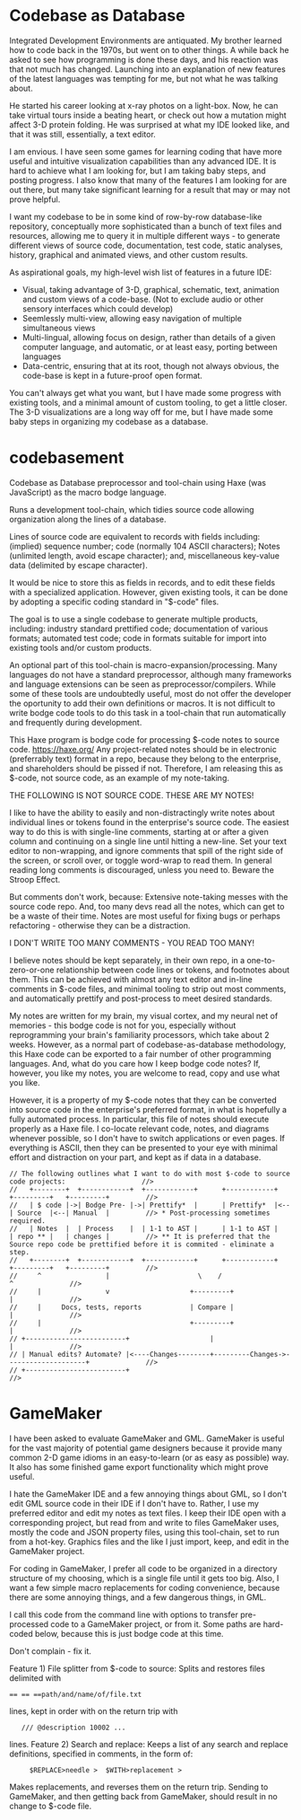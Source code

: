 # Codebase as Database
Integrated Development Environments are antiquated.
My brother learned how to code back in the 1970s, but went on to other things.
A while back he asked to see how programming is done these days, and his reaction was that not much has changed.
Launching into an explanation of new features of the latest languages was tempting for me, but not what he was talking about.

He started his career looking at x-ray photos on a light-box.
Now, he can take virtual tours inside a beating heart, or check out how a mutation might affect 3-D protein folding. 
He was surprised at what my IDE looked like, and that it was still, essentially, a text editor. 

I am envious.
I have seen some games for learning coding that have more useful and intuitive visualization capabilities than any advanced IDE.
It is hard to achieve what I am looking for, but I am taking baby steps, and posting progress.
I also know that many of the features I am looking for are out there, but many take significant learning for a result that may or may not prove helpful.

I want my codebase to be in some kind of row-by-row database-like repository, conceptually more sophisticated than a bunch of text files and resources, allowing me to query it in multiple different ways - to generate different views of source code, documentation, test code, static analyses, history, graphical and animated views, and other custom results.  

As aspirational goals, my high-level wish list of features in a future IDE:
- Visual, taking advantage of 3-D, graphical, schematic, text, animation and custom views of a code-base. (Not to exclude audio or other sensory interfaces which could develop)
- Seemlessly multi-view, allowing easy navigation of multiple simultaneous views
- Multi-lingual, allowing focus on design, rather than details of a given computer language, and automatic, or at least easy, porting between languages
- Data-centric, ensuring that at its root, though not always obvious, the code-base is kept in a future-proof open format.

You can't always get what you want, but I have made some progress with existing tools, and a minimal amount of custom tooling, to get a little closer.
The 3-D visualizations are a long way off for me, but I have made some baby steps in organizing my codebase as a database.

# codebasement
Codebase as Database preprocessor and tool-chain using Haxe (was JavaScript) as the macro bodge language.

Runs a development tool-chain, which tidies source code allowing organization along the lines of a database.

Lines of source code are equivalent to records with fields including: (implied) sequence number; code (normally 104 ASCII characters); Notes (unlimited length, avoid escape character); and, miscellaneous key-value data (delimited by escape character).

It would be nice to store this as fields in records, and to edit these fields with a specialized application.
However, given existing tools, it can be done by adopting a specific coding standard in "$-code" files.

The goal is to use a single codebase to generate multiple products, including: industry standard prettified code; documentation of various formats; automated test code; code in formats suitable for import into existing tools and/or custom products.

An optional part of this tool-chain is macro-expansion/processing.
Many languages do not have a standard preprocessor, although many frameworks and language extensions can be seen as preprocessor/compilers.
While some of these tools are undoubtedly useful, most do not offer the developer the oportunity to add their own definitions or macros.
It is not difficult to write bodge code tools to do this task in a tool-chain that run automatically and frequently during development.

This Haxe program is bodge code for processing $-code notes to source code.   https://haxe.org/
Any project-related notes should be in electronic (preferrably text) format in a repo, because they belong to the enterprise, and shareholders should be pissed if not.
Therefore, I am releasing this as $-code, not source code, as an example of my note-taking.

THE FOLLOWING IS NOT SOURCE CODE. THESE ARE MY NOTES!

I like to have the ability to easily and non-distractingly write notes about individual lines or tokens found in the enterprise's source code.
The easiest way to do this is with single-line comments, starting at or after a given column and continuing on a single line until hitting a new-line.
Set your text editor to non-wrapping, and ignore comments that spill of the right side of the screen, or scroll over, or toggle word-wrap to read them.
In general reading long comments is discouraged, unless you need to. 
Beware the Stroop Effect. 

But comments don't work, because:
Extensive note-taking messes with the source code repo.
And, too many devs read all the notes, which can get to be a waste of their time.
Notes are most useful for fixing bugs or perhaps refactoring - otherwise they can be a distraction.

I DON'T WRITE TOO MANY COMMENTS - YOU READ TOO MANY!

I believe notes should be kept separately, in their own repo, in a one-to-zero-or-one relationship between code lines or tokens, and footnotes about them.
This can be achieved with almost any text editor and in-line comments in $-code files, and minimal tooling to strip out most comments, and automatically prettify and post-process to meet desired standards.

My notes are written for my brain, my visual cortex, and my neural net of memories - this bodge code is not for you, especially without reprogramming your brain's familiarity processors, which take about 2 weeks.
However, as a normal part of codebase-as-database methodology, this Haxe code can be exported to a fair number of other programming languages.
And, what do you care how I keep bodge code notes?
If, however, you like my notes, you are welcome to read, copy and use what you like.

However, it is a property of my $-code notes that they can be converted into source code in the enterprise's preferred format, in what is hopefully a fully automated process.
In particular, this file of notes should execute properly as a Haxe file.
I co-locate relevant code, notes, and diagrams whenever possible, so I don't have to switch applications or even pages.
If everything is ASCII, then they can be presented to your eye with minimal effort and distraction on your part, and kept as if data in a database.
```
// The following outlines what I want to do with most $-code to source code projects:                   //>
//   +--------+  +------------+  +------------+      +------------+   +---------+   +---------+         //>
//   | $ code |->| Bodge Pre- |->| Prettify*  |      | Prettify*  |<--| Source  |<--| Manual  |         //> * Post-processing sometimes required.
//   | Notes  |  | Process    |  | 1-1 to AST |      | 1-1 to AST |   | repo ** |   | changes |         //> ** It is preferred that the Source repo code be prettified before it is commited - eliminate a step.
//   +--------+  +------------+  +------------+      +------------+   +---------+   +---------+         //>
//     ^                |                      \    /                                    ^              //>
//     |                v                    +---------+                                 |              //>
//     |     Docs, tests, reports            | Compare |                                 |              //>
//     |                                     +---------+                                 |              //>
// +-------------------------+                    |                                      |              //>
// | Manual edits? Automate? |<----Changes--------+---------Changes->--------------------+              //>
// +-------------------------+                                                                          //>
```
GameMaker
=========
I have been asked to evaluate GameMaker and GML. 
GameMaker is useful for the vast majority of potential game designers because it provide many common 2-D game idioms in an easy-to-learn (or as easy as possible) way.
It also has some finished game export functionality which might prove useful.

I hate the GameMaker IDE and a few annoying things about GML, so I don't edit GML source code in their IDE if I don't have to.
Rather, I use my preferred editor and edit my notes as text files.
I keep their IDE open with a corresponding project, but read from and write to files GameMaker uses, mostly the code and JSON property files, using this tool-chain, set to run from a hot-key.
Graphics files and the like I just import, keep, and edit in the GameMaker project.

For coding in GameMaker, I prefer all code to be organized in a directory structure of my choosing, which is a single file until it gets too big.
Also, I want a few simple macro replacements for coding convenience, because there are some annoying things, and a few dangerous things, in GML. 

I call this code from the command line with options to transfer pre-processed code to a GameMaker project, or from it.
Some paths are hard-coded below, because this is just bodge code at this time. 

Don't complain - fix it.

Feature 1) File splitter from $-code to source:
   Splits and restores files delimited with
```
== == ==path/and/name/of/file.txt
```
lines, kept in order with on the return trip with
```
   /// @description 10002 ...
```
   lines.
Feature 2) Search and replace:
   Keeps a list of any search and replace definitions, specified in comments, in the form of:
```
     $REPLACE>needle >  $WITH>replacement >
```
   Makes replacements, and reverses them on the return trip.
   Sending to GameMaker, and then getting back from GameMaker, should result in no change to $-code file.

